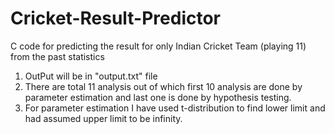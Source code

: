 # Cricket-Result-Predictor

C code for predicting the result for only Indian Cricket Team (playing 11) from the past statistics

1. OutPut will be in "output.txt" file
2. There are total 11 analysis out of which first 10 analysis are done by parameter estimation and last one is done by hypothesis testing.
3. For parameter estimation I have used t-distribution to find lower limit and had assumed upper limit to be infinity.
